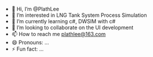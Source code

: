 - 👋 Hi, I’m @PlathLee
- 👀 I’m interested in LNG Tank System Process Simulation
- 🌱 I’m currently learning c#, DWSIM with c#
- 💞️ I’m looking to collaborate on the UI development
- 📫 How to reach me plathlee@163.com
- 😄 Pronouns: ...
- ⚡ Fun fact: ...

<!---
PlathLee/PlathLee is a ✨ special ✨ repository because its `README.md` (this file) appears on your GitHub profile.
You can click the Preview link to take a look at your changes.
--->
